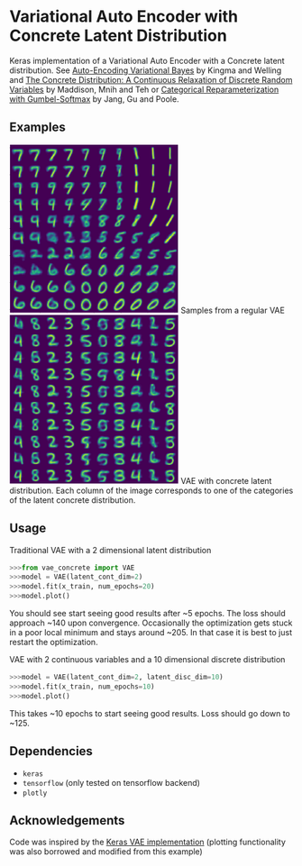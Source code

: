 # Variational Auto Encoder with Concrete Latent Distribution
Keras implementation of a Variational Auto Encoder with a Concrete latent
distribution. See [Auto-Encoding Variational Bayes](https://arxiv.org/abs/1312.6114)
by Kingma and Welling and [The Concrete Distribution: A Continuous Relaxation of Discrete Random Variables](https://arxiv.org/abs/1611.00712) by Maddison, Mnih and Teh or [Categorical Reparameterization with Gumbel-Softmax](https://arxiv.org/abs/1611.01144) by Jang, Gu and Poole.

## Examples
<img src="img/regular_vae.png" width="300" height="300" />
Samples from a regular VAE

<img src="img/discrete_vae.png" width="300" height="300" />
VAE with concrete latent distribution. Each column of the image corresponds to one of the categories of the latent concrete distribution.

## Usage
Traditional VAE with a 2 dimensional latent distribution
```python
>>>from vae_concrete import VAE
>>>model = VAE(latent_cont_dim=2)
>>>model.fit(x_train, num_epochs=20)
>>>model.plot()
```
You should see start seeing good results after ~5 epochs. The loss should approach ~140 upon convergence. Occasionally the optimization gets stuck in a poor local minimum and stays around ~205. In that case it is best to just restart the optimization.

VAE with 2 continuous variables and a 10 dimensional discrete distribution
```python
>>>model = VAE(latent_cont_dim=2, latent_disc_dim=10)
>>>model.fit(x_train, num_epochs=10)
>>>model.plot()
```
This takes ~10 epochs to start seeing good results. Loss should go down to ~125.

## Dependencies
- `keras`
- `tensorflow` (only tested on tensorflow backend)
- `plotly`

## Acknowledgements
Code was inspired by the [Keras VAE implementation](https://github.com/fchollet/keras/blob/master/examples/variational_autoencoder_deconv.py) (plotting functionality was also borrowed and modified from this example)
